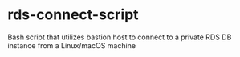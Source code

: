 # rds-connect-script
Bash script that utilizes bastion host to connect to a private RDS DB instance from a Linux/macOS machine
